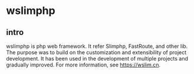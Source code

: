 # wslimphp

## intro
wslimphp is php web framework. It refer Slimphp, FastRoute, and other lib.
The purpose was to build on the customization and extensibility of project development. It has been used in the development of multiple projects and gradually improved.
For more information, see https://wslim.cn.
